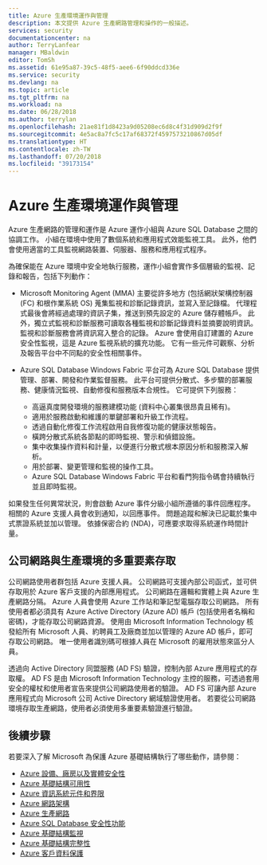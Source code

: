 ```yaml
---
title: Azure 生產環境運作與管理
description: 本文提供 Azure 生產網路管理和操作的一般描述。
services: security
documentationcenter: na
author: TerryLanfear
manager: MBaldwin
editor: TomSh
ms.assetid: 61e95a87-39c5-48f5-aee6-6f90ddcd336e
ms.service: security
ms.devlang: na
ms.topic: article
ms.tgt_pltfrm: na
ms.workload: na
ms.date: 06/28/2018
ms.author: terrylan
ms.openlocfilehash: 21ae81f1d8423a9d05208ec6d8c4f31d909d2f9f
ms.sourcegitcommit: 4e5ac8a7fc5c17af68372f4597573210867d05df
ms.translationtype: HT
ms.contentlocale: zh-TW
ms.lasthandoff: 07/20/2018
ms.locfileid: "39173154"
---
```

# <a name="azure-production-operations-and-management"></a>Azure 生產環境運作與管理    
Azure 生產網路的管理和運作是 Azure 運作小組與 Azure SQL Database 之間的協調工作。 小組在環境中使用了數個系統和應用程式效能監視工具。 此外，他們會使用適當的工具監視網路裝置、伺服器、服務和應用程式程序。

為確保能在 Azure 環境中安全地執行服務，運作小組會實作多個層級的監視、記錄和報告，包括下列動作：

- Microsoft Monitoring Agent (MMA) 主要從許多地方 (包括網狀架構控制器 (FC) 和根作業系統 OS) 蒐集監視和診斷記錄資訊，並寫入至記錄檔。 代理程式最後會將經過處理的資訊子集，推送到預先設定的 Azure 儲存體帳戶。 此外，獨立式監視和診斷服務可讀取各種監視和診斷記錄資料並摘要說明資訊。 監視和診斷服務會將資訊寫入整合的記錄。 Azure 會使用自訂建置的 Azure 安全性監視，這是 Azure 監視系統的擴充功能。 它有一些元件可觀察、分析及報告平台中不同點的安全性相關事件。

- Azure SQL Database Windows Fabric 平台可為 Azure SQL Database 提供管理、部署、開發和作業監督服務。 此平台可提供分散式、多步驟的部署服務、健康情況監視、自動修復和服務版本合規性。 它可提供下列服務：

   - 高逼真度開發環境的服務建模功能 (資料中心叢集很昂貴且稀有)。
   - 適用於服務啟動和維護的單鍵部署和升級工作流程。
   - 透過自動化修復工作流程啟用自我修復功能的健康狀態報告。
   - 橫跨分散式系統各節點的即時監視、警示和偵錯設施。
   - 集中收集操作資料和計量，以便進行分散式根本原因分析和服務深入解析。
   - 用於部署、變更管理和監視的操作工具。
   - Azure SQL Database Windows Fabric 平台和看門狗指令碼會持續執行並且即時監視。

如果發生任何異常狀況，則會啟動 Azure 事件分級小組所遵循的事件回應程序。 相關的 Azure 支援人員會收到通知，以回應事件。 問題追蹤和解決已記載於集中式票證系統並加以管理。 依據保密合約 (NDA)，可應要求取得系統運作時間計量。

## <a name="corporate-network-and-multi-factor-access-to-production"></a>公司網路與生產環境的多重要素存取
公司網路使用者群包括 Azure 支援人員。 公司網路可支援內部公司函式，並可供存取用於 Azure 客戶支援的內部應用程式。 公司網路在邏輯和實體上與 Azure 生產網路分隔。 Azure 人員會使用 Azure 工作站和筆記型電腦存取公司網路。 所有使用者都必須具有 Azure Active Directory (Azure AD) 帳戶 (包括使用者名稱和密碼)，才能存取公司網路資源。 使用由 Microsoft Information Technology 核發給所有 Microsoft 人員、約聘員工及廠商並加以管理的 Azure AD 帳戶，即可存取公司網路。 唯一使用者識別碼可根據人員在 Microsoft 的雇用狀態來區分人員。

透過向 Active Directory 同盟服務 (AD FS) 驗證，控制內部 Azure 應用程式的存取權。 AD FS 是由 Microsoft Information Technology 主控的服務，可透過套用安全的權杖和使用者宣告來提供公司網路使用者的驗證。 AD FS 可讓內部 Azure 應用程式向 Microsoft 公司 Active Directory 網域驗證使用者。 若要從公司網路環境存取生產網路，使用者必須使用多重要素驗證進行驗證。

## <a name="next-steps"></a>後續步驟
若要深入了解 Microsoft 為保護 Azure 基礎結構執行了哪些動作，請參閱：

- [Azure 設備、廠房以及實體安全性](azure-physical-security.md)
- [Azure 基礎結構可用性](azure-infrastructure-availability.md)
- [Azure 資訊系統元件和界限](azure-infrastructure-components.md)
- [Azure 網路架構](azure-infrastructure-network.md)
- [Azure 生產網路](azure-production-network.md)
- [Azure SQL Database 安全性功能](azure-infrastructure-sql.md)
- [Azure 基礎結構監視](azure-infrastructure-monitoring.md)
- [Azure 基礎結構完整性](azure-infrastructure-integrity.md)
- [Azure 客戶資料保護](azure-protection-of-customer-data.md)
